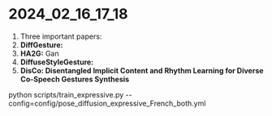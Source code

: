 # 2024_02_16_17_18

1. Three important papers:
1. **DiffGesture:**
1. **HA2G:** Gan
1. **DiffuseStyleGesture:**
1. **DisCo: Disentangled Implicit Content and Rhythm Learning for Diverse Co-Speech Gestures Synthesis**







python scripts/train_expressive.py --config=config/pose_diffusion_expressive_French_both.yml
